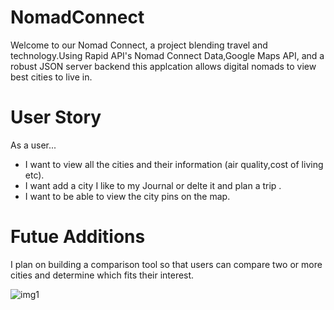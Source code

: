 # NomadConnect

Welcome to our Nomad Connect, a project blending travel and technology.Using Rapid API's Nomad Connect Data,Google Maps API, and a robust JSON server backend this applcation allows digital nomads to view best cities to live in.

# User Story

As a user...

- I want to view all the cities and their information (air quality,cost of living etc).
- I want add a city I like to my Journal or delte it and plan a trip .
- I want to be able to view the city pins on the map.

# Futue Additions

I plan on building a comparison tool so that users can compare two or more cities and determine which fits their interest.

![img1](imediaa/media.png)
